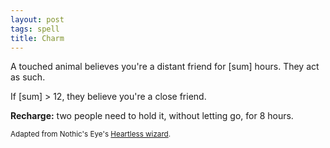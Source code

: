 ```yaml
---
layout: post
tags: spell
title: Charm
---
```

A touched animal believes you're a distant friend for [sum] hours. They act as such.

If [sum] > 12, they believe you're a close friend.

<b>Recharge:</b> two people need to hold it, without letting go, for 8 hours.

<small>Adapted from Nothic's Eye's [Heartless wizard](https://nothicseye.blogspot.com/2022/12/heartless-class-wizard-of-outshire.html?m=0).</small>

